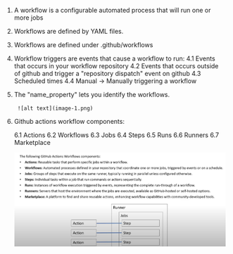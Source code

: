 1. A workflow is a configurable automated process that will run one or more jobs 

2. Workflows are defined by YAML files. 

3. Workflows are defined under .github/workflows

4. Workflow triggers are events that cause a workflow to run:
   4.1 Events that occurs in your workflow repository
   4.2 Events that occurs outside of github and trigger a "repository dispatch" event on github
   4.3 Scheduled times
   4.4 Manual  -> Manually triggering a workflow

5. The "name_property" lets you identify the workflows. 

        ![alt text](image-1.png)

6. Github actions workflow components:

    6.1 Actions
    6.2 Workflows
    6.3 Jobs
    6.4 Steps
    6.5 Runs
    6.6 Runners 
    6.7 Marketplace

    ![alt text](image-2.png)